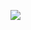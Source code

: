 ![](http://www.plantuml.com/plantuml/proxy?cache=no&src=https://raw.githubusercontent.com/OS-IS/ai201-mykhailenko_s/laboratory-work-2/Laboratory-work-2/UML-Deployment.puml)